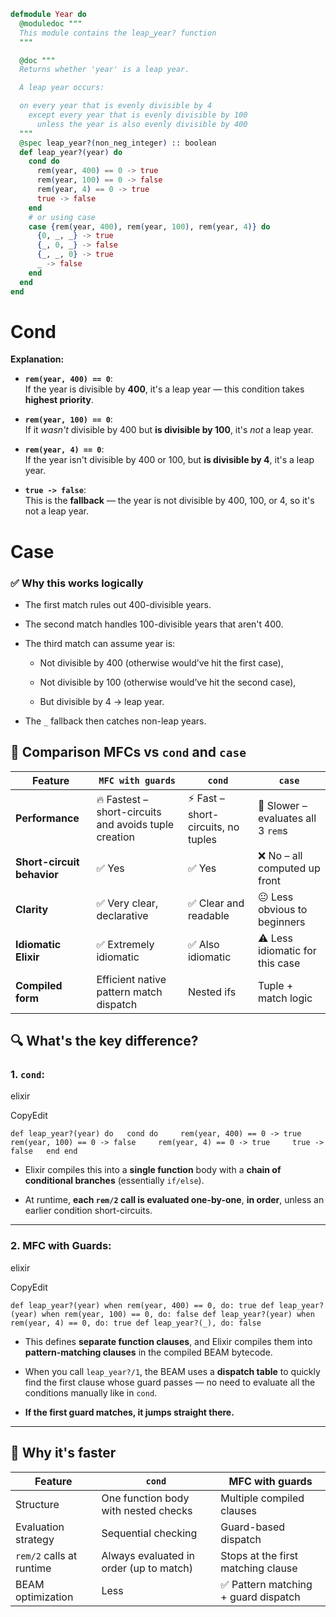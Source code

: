 ```elixir
defmodule Year do
  @moduledoc """
  This module contains the leap_year? function
  """

  @doc """
  Returns whether 'year' is a leap year.

  A leap year occurs:

  on every year that is evenly divisible by 4
    except every year that is evenly divisible by 100
      unless the year is also evenly divisible by 400
  """
  @spec leap_year?(non_neg_integer) :: boolean
  def leap_year?(year) do
    cond do
      rem(year, 400) == 0 -> true
      rem(year, 100) == 0 -> false
      rem(year, 4) == 0 -> true
      true -> false
    end
	# or using case
    case {rem(year, 400), rem(year, 100), rem(year, 4)} do
      {0, _, _} -> true
      {_, 0, _} -> false
      {_, _, 0} -> true
      _ -> false
    end
  end
end
```

# Cond
**Explanation:**

- **`rem(year, 400) == 0`**:  
    If the year is divisible by **400**, it's a leap year — this condition takes **highest priority**.
    
- **`rem(year, 100) == 0`**:  
    If it _wasn't_ divisible by 400 but **is divisible by 100**, it's _not_ a leap year.
    
- **`rem(year, 4) == 0`**:  
    If the year isn't divisible by 400 or 100, but **is divisible by 4**, it's a leap year.
    
- **`true -> false`**:  
    This is the **fallback** — the year is not divisible by 400, 100, or 4, so it's not a leap year.
# Case
### ✅ Why this works logically

- The first match rules out 400-divisible years.
    
- The second match handles 100-divisible years that aren't 400.
    
- The third match can assume year is:
    
    - Not divisible by 400 (otherwise would’ve hit the first case),
        
    - Not divisible by 100 (otherwise would’ve hit the second case),
        
    - But divisible by 4 → leap year.
        
- The `_` fallback then catches non-leap years.

## 🔬 Comparison MFCs vs `cond` and `case`

| Feature                    | `MFC with guards`                                     | `cond`                             | `case`                             |
| -------------------------- | ----------------------------------------------------- | ---------------------------------- | ---------------------------------- |
| **Performance**            | 🔥 Fastest – short-circuits and avoids tuple creation | ⚡ Fast – short-circuits, no tuples | 🐢 Slower – evaluates all 3 `rem`s |
| **Short-circuit behavior** | ✅ Yes                                                 | ✅ Yes                              | ❌ No – all computed up front       |
| **Clarity**                | ✅ Very clear, declarative                             | ✅ Clear and readable               | 😐 Less obvious to beginners       |
| **Idiomatic Elixir**       | ✅ Extremely idiomatic                                 | ✅ Also idiomatic                   | ⚠️ Less idiomatic for this case    |
| **Compiled form**          | Efficient native pattern match dispatch               | Nested ifs                         | Tuple + match logic                |

## 🔍 What's the key difference?

### 1. `cond`:

elixir

CopyEdit

`def leap_year?(year) do   cond do     rem(year, 400) == 0 -> true     rem(year, 100) == 0 -> false     rem(year, 4) == 0 -> true     true -> false   end end`

- Elixir compiles this into a **single function** body with a **chain of conditional branches** (essentially `if/else`).
    
- At runtime, **each `rem/2` call is evaluated one-by-one**, **in order**, unless an earlier condition short-circuits.
    

---

### 2. MFC with Guards:

elixir

CopyEdit

`def leap_year?(year) when rem(year, 400) == 0, do: true def leap_year?(year) when rem(year, 100) == 0, do: false def leap_year?(year) when rem(year, 4) == 0, do: true def leap_year?(_), do: false`

- This defines **separate function clauses**, and Elixir compiles them into **pattern-matching clauses** in the compiled BEAM bytecode.
    
- When you call `leap_year?/1`, the BEAM uses a **dispatch table** to quickly find the first clause whose guard passes — no need to evaluate all the conditions manually like in `cond`.
    
- **If the first guard matches, it jumps straight there.**
    

---

## 🧠 Why it's faster

| Feature                  | `cond`                                  | MFC with guards                     |
| ------------------------ | --------------------------------------- | ----------------------------------- |
| Structure                | One function body with nested checks    | Multiple compiled clauses           |
| Evaluation strategy      | Sequential checking                     | Guard-based dispatch                |
| `rem/2` calls at runtime | Always evaluated in order (up to match) | Stops at the first matching clause  |
| BEAM optimization        | Less                                    | ✅ Pattern matching + guard dispatch |